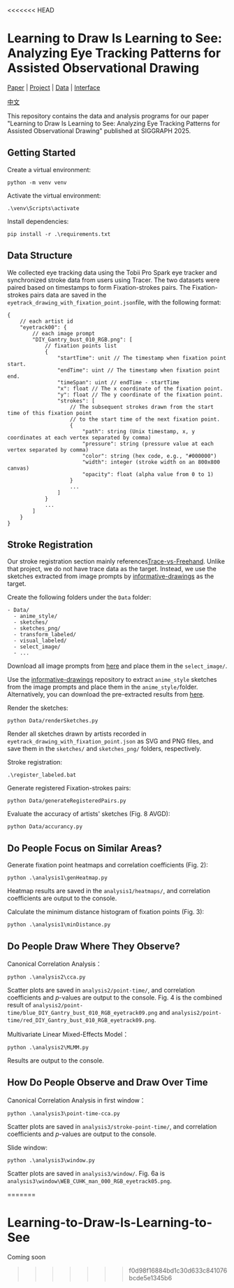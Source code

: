 <<<<<<< HEAD
# Learning to Draw Is Learning to See: Analyzing Eye Tracking Patterns for Assisted Observational Drawing
[Paper](https://cislab.hkust-gz.edu.cn/media/documents/_SIGGRAPH_2025__Learning_to_Draw_Is_Learning_to_See_4.pdf) | [Project]() | [Data](https://github.com/CISLab-HKUST/Learning-to-Draw-Is-Learning-to-See) | [Interface](https://github.com/CISLab-HKUST/Learning-to-Draw-Is-Learning-to-See_Interface)

[中文](README_CN.md)

This repository contains the data and analysis programs for our paper "Learning to Draw Is Learning to See: Analyzing Eye Tracking Patterns for Assisted Observational Drawing" published at SIGGRAPH 2025.

## Getting Started
Create a virtual environment:
```
python -m venv venv
```
Activate the virtual environment:
```
.\venv\Scripts\activate
```
Install dependencies:
```
pip install -r .\requirements.txt
```

## Data Structure
We collected eye tracking data using the Tobii Pro Spark eye tracker and synchronized stroke data from users using Tracer. The two datasets were paired based on timestamps to form Fixation-strokes pairs. The Fixation-strokes pairs data are saved in the `eyetrack_drawing_with_fixation_point.json`file, with the following format:
```
{
    // each artist id
    "eyetrack00": {
        // each image prompt
        "DIY_Gantry_bust_010_RGB.png": [
            // fixation points list
            {
                "startTime": unit // The timestamp when fixation point start.
                "endTime": uint // The timestamp when fixation point end.
                "timeSpan": uint // endTime - startTime
                "x": float // The x coordinate of the fixation point.
                "y": float // The y coordinate of the fixation point.
                "strokes": [
                    // The subsequent strokes drawn from the start time of this fixation point
                    // to the start time of the next fixation point.
                    {
                        "path": string (Unix timestamp, x, y coordinates at each vertex separated by comma)
                        "pressure": string (pressure value at each vertex separated by comma)
                        "color": string (hex code, e.g., "#000000")
                        "width": integer (stroke width on an 800x800 canvas)
                        "opacity": float (alpha value from 0 to 1)
                    }
                    ...
                ]
            }
            ...
        ]
    }
}
```

## Stroke Registration
Our stroke registration section mainly references[Trace-vs-Freehand](https://github.com/zachzeyuwang/tracing-vs-freehand). Unlike that project, we do not have trace data as the target. Instead, we use the sketches extracted from image prompts by [informative-drawings](https://github.com/carolineec/informative-drawings) as the target.

Create the following folders under the `Data` folder:
```
- Data/
  - anime_style/
  - sketches/
  - sketches_png/
  - transform_labeled/
  - visual_labeled/
  - select_image/
  - ...
```
Download all image prompts from [here](https://drive.google.com/file/d/1G68q0oulKKFKlLSGv_D1ONNgfn74hAgs/view?usp=sharing) and place them in the `select_image/`.

Use the [informative-drawings](https://github.com/carolineec/informative-drawings) repository to extract `anime_style` sketches from the image prompts and place them in the `anime_style/`folder. Alternatively, you can download the pre-extracted results from [here](https://drive.google.com/file/d/1RCIRJnGBravQDkw0OHgwNWBtM83jRRKG/view?usp=sharing).

Render the sketches:
```
python Data/renderSketches.py
```
Render all sketches drawn by artists recorded in `eyetrack_drawing_with_fixation_point.json` as SVG and PNG files, and save them in the `sketches/` and `sketches_png/` folders, respectively.

Stroke registration:
```
.\register_labeled.bat
```

Generate registered Fixation-strokes pairs:
```
python Data/generateRegisteredPairs.py
```

Evaluate the accuracy of artists' sketches (Fig. 8 AVGD):
```
python Data/accurancy.py
```

## Do People Focus on Similar Areas?
Generate fixation point heatmaps and correlation coefficients (Fig. 2):
```
python .\analysis1\genHeatmap.py
```
Heatmap results are saved in the `analysis1/heatmaps/`, and correlation coefficients are output to the console.

Calculate the minimum distance histogram of fixation points (Fig. 3):
```
python .\analysis1\minDistance.py
```

## Do People Draw Where They Observe?
Canonical Correlation Analysis：
```
python .\analysis2\cca.py
```
Scatter plots are saved in `analysis2/point-time/`, and correlation coefficients and $p$-values are output to the console. Fig. 4 is the combined result of `analysis2/point-time/blue_DIY_Gantry_bust_010_RGB_eyetrack09.png` and `analysis2/point-time/red_DIY_Gantry_bust_010_RGB_eyetrack09.png`.

Multivariate Linear Mixed-Effects Model：
```
python .\analysis2\MLMM.py
```
Results are output to the console.

## How Do People Observe and Draw Over Time
Canonical Correlation Analysis in first window：
```
python .\analysis3\point-time-cca.py
```
Scatter plots are saved in `analysis3/stroke-point-time/`, and correlation coefficients and $p$-values are output to the console.

Slide window:
```
python .\analysis3\window.py
```
Scatter plots are saved in `analysis3/window/`. Fig. 6a is `analysis3\window\WEB_CUHK_man_000_RGB_eyetrack05.png`.



=======
# Learning-to-Draw-Is-Learning-to-See
Coming soon
>>>>>>> f0d98f16884bd1c30d633c841076bcde5e1345b6
